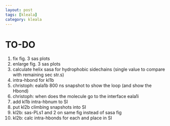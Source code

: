 ```yaml
---
layout: post
tags: [kleala]
category: kleala
---
```


# TO-DO
1. fix fig. 3 sas plots
2. enlarge fig. 3 sas plots
3. calculate helix sasa for hydrophobic sidechains (single value to compare with remaining sec str.s)
4. intra-hbond for kl1b
5. christoph: eala1b 800 ns snapshot to show the loop (and show the Hbond)
6. christoph: when does the molecule go to the interface eala1i
6. add kl1b intra-hbnum to SI
6. put kl2b climbing snapshots into SI
6. kl2b: sas-PLs1 and 2 on same fig instead of sasa fig
6. kl2b: calc intra-hbonds for each and place in SI
